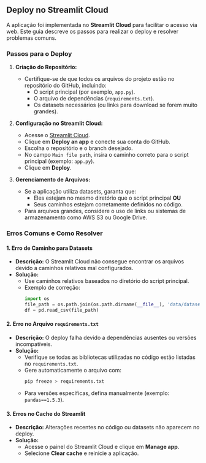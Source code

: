 ## Deploy no Streamlit Cloud

A aplicação foi implementada no **Streamlit Cloud** para facilitar o acesso via web. Este guia descreve os passos para realizar o deploy e resolver problemas comuns.

### Passos para o Deploy

1. **Criação do Repositório:**
   - Certifique-se de que todos os arquivos do projeto estão no repositório do GitHub, incluindo:
     - O script principal (por exemplo, `app.py`).
     - O arquivo de dependências (`requirements.txt`).
     - Os datasets necessários (ou links para download se forem muito grandes).

2. **Configuração no Streamlit Cloud:**
   - Acesse o [Streamlit Cloud](https://streamlit.io/cloud).
   - Clique em **Deploy an app** e conecte sua conta do GitHub.
   - Escolha o repositório e o branch desejado.
   - No campo `Main file path`, insira o caminho correto para o script principal (exemplo: `app.py`).
   - Clique em **Deploy**.

3. **Gerenciamento de Arquivos:**
   - Se a aplicação utiliza datasets, garanta que:
     - Eles estejam no mesmo diretório que o script principal **OU**
     - Seus caminhos estejam corretamente definidos no código.
   - Para arquivos grandes, considere o uso de links ou sistemas de armazenamento como AWS S3 ou Google Drive.

### Erros Comuns e Como Resolver

#### 1. **Erro de Caminho para Datasets**
   - **Descrição:** O Streamlit Cloud não consegue encontrar os arquivos devido a caminhos relativos mal configurados.
   - **Solução:**
     - Use caminhos relativos baseados no diretório do script principal.
     - Exemplo de correção:
       ```python
       import os
       file_path = os.path.join(os.path.dirname(__file__), 'data/dataset.csv')
       df = pd.read_csv(file_path)
       ```

#### 2. **Erro no Arquivo `requirements.txt`**
   - **Descrição:** O deploy falha devido a dependências ausentes ou versões incompatíveis.
   - **Solução:**
     - Verifique se todas as bibliotecas utilizadas no código estão listadas no `requirements.txt`.
     - Gere automaticamente o arquivo com:
       ```bash
       pip freeze > requirements.txt
       ```
     - Para versões específicas, defina manualmente (exemplo: `pandas==1.5.3`).

#### 3. **Erros no Cache do Streamlit**
   - **Descrição:** Alterações recentes no código ou datasets não aparecem no deploy.
   - **Solução:**
     - Acesse o painel do Streamlit Cloud e clique em **Manage app**.
     - Selecione **Clear cache** e reinicie a aplicação.

